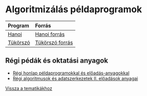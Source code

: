 # Algoritmizálás példaprogramok

Program | Forrás
| :--- | :---
[Hanoi](/examples/algoexamples/Hanoi.html) | [Hanoi forrás](/examples/algoexamples/Hanoi_forras.html)
[Tükörszó](/examples/algoexamples/Tukorszo.html) | [Tükörszó forrás](/examples/algoexamples/Tukorszo_forras.html)

## Régi pédák és oktatási anyagok

- [Régi honlap példaprogramokkal és előadás-anyagokkal](http://www.inf.u-szeged.hu/~tnemeth/alg.php)
- [Régi algoritmusok és adatszerkezetek II. előadások anyagai](http://www.inf.u-szeged.hu/~tnemeth/alga2/alg2.php)

[Vissza a tematikákhoz](/subjects/#korszeru-webtechnologiak-az-oktatasban)
